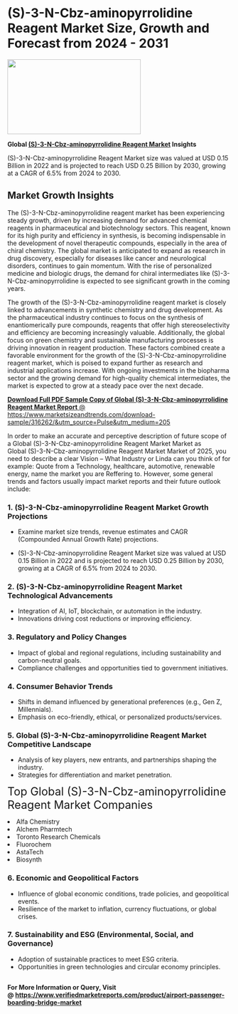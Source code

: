 <H1>(S)-3-N-Cbz-aminopyrrolidine Reagent Market Size, Growth and Forecast from 2024 - 2031</H1><img class="aligncenter size-medium wp-image-584254" src="https://thirdeyenews.in/wp-content/uploads/2024/09/Global-Market-Research-300x168.jpeg" alt="" width="300" height="168" /><p><strong>Global&nbsp;<a href="https://www.marketsizeandtrends.com/download-sample/316262/&amp;utm_source=Pulse&amp;utm_medium=205">(S)-3-N-Cbz-aminopyrrolidine Reagent Market</a> Insights</strong></p><p>(S)-3-N-Cbz-aminopyrrolidine Reagent Market size was valued at USD 0.15 Billion in 2022 and is projected to reach USD 0.25 Billion by 2030, growing at a CAGR of 6.5% from 2024 to 2030.</p><p><h2>Market Growth Insights</h2> <p>The (S)-3-N-Cbz-aminopyrrolidine reagent market has been experiencing steady growth, driven by increasing demand for advanced chemical reagents in pharmaceutical and biotechnology sectors. This reagent, known for its high purity and efficiency in synthesis, is becoming indispensable in the development of novel therapeutic compounds, especially in the area of chiral chemistry. The global market is anticipated to expand as research in drug discovery, especially for diseases like cancer and neurological disorders, continues to gain momentum. With the rise of personalized medicine and biologic drugs, the demand for chiral intermediates like (S)-3-N-Cbz-aminopyrrolidine is expected to see significant growth in the coming years.</p> <p><a href="javascript:void(0);"></a></p> <p>The growth of the (S)-3-N-Cbz-aminopyrrolidine reagent market is closely linked to advancements in synthetic chemistry and drug development. As the pharmaceutical industry continues to focus on the synthesis of enantiomerically pure compounds, reagents that offer high stereoselectivity and efficiency are becoming increasingly valuable. Additionally, the global focus on green chemistry and sustainable manufacturing processes is driving innovation in reagent production. These factors combined create a favorable environment for the growth of the (S)-3-N-Cbz-aminopyrrolidine reagent market, which is poised to expand further as research and industrial applications increase. With ongoing investments in the biopharma sector and the growing demand for high-quality chemical intermediates, the market is expected to grow at a steady pace over the next decade.</p> <p><a href="javascript:void(0);"></p><p><span class=""><strong>Download Full PDF Sample Copy of Global (S)-3-N-Cbz-aminopyrrolidine Reagent Market Report</strong> @ <a href="https://www.marketsizeandtrends.com/download-sample/316262/&amp;utm_source=Pulse&amp;utm_medium=205" target="_blank">https://www.marketsizeandtrends.com/download-sample/316262/&amp;utm_source=Pulse&amp;utm_medium=205</a></span></p><p>In order to make an accurate and perceptive description of future scope of a Global&nbsp;(S)-3-N-Cbz-aminopyrrolidine Reagent Market Market as Global&nbsp;(S)-3-N-Cbz-aminopyrrolidine Reagent Market Market of 2025, you need to describe a clear Vision &ndash; What Industry or Linda can you think of for example: Quote from a Technology, healthcare, automotive, renewable energy, name the market you are Reffering to. However, some general trends and factors usually impact market reports and their future outlook include:</p><h3>1.&nbsp;<strong>(S)-3-N-Cbz-aminopyrrolidine Reagent Market Growth Projections</strong></h3><ul><li>Examine market size trends, revenue estimates and CAGR (Compounded Annual Growth Rate) projections.</li><li><p>(S)-3-N-Cbz-aminopyrrolidine Reagent Market size was valued at USD 0.15 Billion in 2022 and is projected to reach USD 0.25 Billion by 2030, growing at a CAGR of 6.5% from 2024 to 2030.</p></li></ul><h3>2.&nbsp;<strong>(S)-3-N-Cbz-aminopyrrolidine Reagent Market Technological Advancements</strong></h3><ul><li>Integration of AI, IoT, blockchain, or automation in the industry.</li><li>Innovations driving cost reductions or improving efficiency.</li></ul><h3>3.&nbsp;<strong>Regulatory and Policy Changes</strong></h3><ul><li>Impact of global and regional regulations, including sustainability and carbon-neutral goals.</li><li>Compliance challenges and opportunities tied to government initiatives.</li></ul><h3>4.&nbsp;<strong>Consumer Behavior Trends</strong></h3><ul><li>Shifts in demand influenced by generational preferences (e.g., Gen Z, Millennials).</li><li>Emphasis on eco-friendly, ethical, or personalized products/services.</li></ul><h3>5.&nbsp;<strong>Global (S)-3-N-Cbz-aminopyrrolidine Reagent Market Competitive Landscape</strong></h3><ul><li>Analysis of key players, new entrants, and partnerships shaping the industry.</li><li>Strategies for differentiation and market penetration.</li></ul><p data-pm-slice="1 1 []"><span style="color: inherit; font-family: inherit; font-size: 25px;">Top Global (S)-3-N-Cbz-aminopyrrolidine Reagent Market Companies</span></p><div class="" data-test-id=""><p><li>Alfa Chemistry</li><li> Alchem Pharmtech</li><li> Toronto Research Chemicals</li><li> Fluorochem</li><li> AstaTech</li><li> Biosynth</li></p></div><h3>6.&nbsp;<strong>Economic and Geopolitical Factors</strong></h3><ul><li>Influence of global economic conditions, trade policies, and geopolitical events.</li><li>Resilience of the market to inflation, currency fluctuations, or global crises.</li></ul><h3>7.&nbsp;<strong>Sustainability and ESG (Environmental, Social, and Governance)</strong></h3><ul><li>Adoption of sustainable practices to meet ESG criteria.</li><li>Opportunities in green technologies and circular economy principles.</li></ul><h2><strong style="font-size: 14px;">For More Information or Query, Visit @&nbsp;</strong><a style="background-color: #ffffff; font-size: 14px;" href="https://www.marketsizeandtrends.com/report/s-3-n-cbz-aminopyrrolidine-reagent-market/" target="_blank">https://www.verifiedmarketreports.com/product/airport-passenger-boarding-bridge-market</a></h2>
